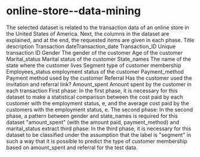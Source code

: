 # online-store--data-mining
The selected dataset is related to the transaction data of an online store in the United States of America. Next, the columns in the dataset are explained, and at the end, the requested items are given in each phase.
Title description
 Transaction dateTransaction_date
 Transaction_ID Unique transaction ID
 Gender The gender of the customer
 Age of the customer
 Marital_status Marital status of the customer
 State_names The name of the state where the customer lives
 Segment type of customer membership
 Employees_status employment status of the customer
 Payment_method Payment method used by the customer
 Referral Has the customer used the invitation and referral link?
 Amount_spent Amount spent by the customer in each transaction
First phase:
In the first phase, it is necessary for this dataset to make a statistical comparison between the cost paid by each customer with the employment status, e, and the average cost paid by the customers with the employment status, e.
The second phase:
In the second phase, a pattern between gender and state_names is required for this dataset
"amount_spent" (with the amount paid, payment_method) and marital_status
extract
third phase:
In the third phase, it is necessary for this dataset to be classified under the assumption that the label is "segment" in such a way that it is possible to predict the type of customer membership based on amount_spent and referral for the test data.
